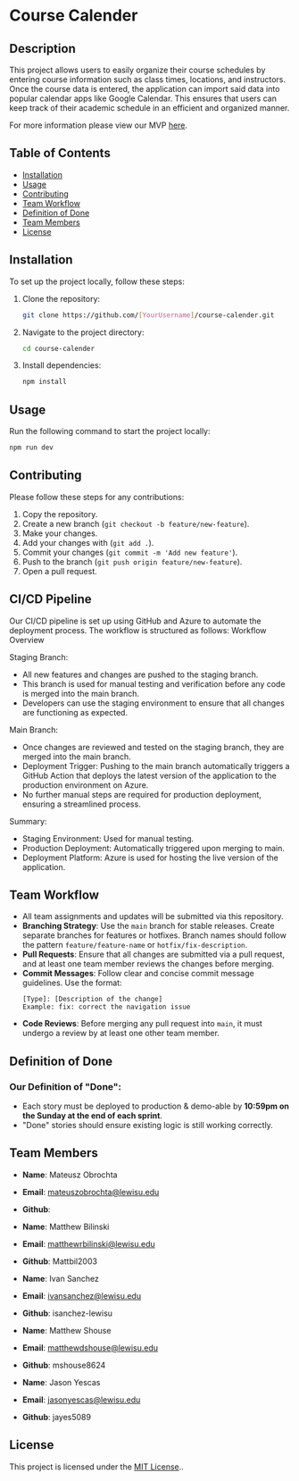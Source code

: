# Course Calender

## Description

This project allows users to easily organize their course schedules by entering course information such as class times, locations, and instructors. Once the course data is entered, the application can import said data into popular calendar apps like Google Calendar. This ensures that users can keep track of their academic schedule in an efficient and organized manner.

For more information please view our MVP [here](./mvp.md).

## Table of Contents

- [Installation](#installation)
- [Usage](#usage)
- [Contributing](#contributing)
- [Team Workflow](#team-workflow)
- [Definition of Done](#definition-of-done)
- [Team Members](#team-members)
- [License](#license)

## Installation

To set up the project locally, follow these steps:

1. Clone the repository:
   ```bash
   git clone https://github.com/[YourUsername]/course-calender.git
   ```
2. Navigate to the project directory:
   ```bash
   cd course-calender
   ```
3. Install dependencies:
   ```bash
   npm install
   ```

## Usage

Run the following command to start the project locally:

```bash
npm run dev
```

## Contributing

Please follow these steps for any contributions:

1. Copy the repository.
2. Create a new branch (`git checkout -b feature/new-feature`).
3. Make your changes.
4. Add your changes with (`git add .`).
5. Commit your changes (`git commit -m 'Add new feature'`).
6. Push to the branch (`git push origin feature/new-feature`).
7. Open a pull request.

## CI/CD Pipeline

Our CI/CD pipeline is set up using GitHub and Azure to automate the deployment process. The workflow is structured as follows:
Workflow Overview

Staging Branch:

- All new features and changes are pushed to the staging branch.
- This branch is used for manual testing and verification before any code is merged into the main branch.
- Developers can use the staging environment to ensure that all changes are functioning as expected.

Main Branch:

- Once changes are reviewed and tested on the staging branch, they are merged into the main branch.
- Deployment Trigger: Pushing to the main branch automatically triggers a GitHub Action that deploys the latest version of the application to the production environment on Azure.
- No further manual steps are required for production deployment, ensuring a streamlined process.

Summary:

- Staging Environment: Used for manual testing.
- Production Deployment: Automatically triggered upon merging to main.
- Deployment Platform: Azure is used for hosting the live version of the application.

## Team Workflow

- All team assignments and updates will be submitted via this repository.
- **Branching Strategy**: Use the `main` branch for stable releases. Create separate branches for features or hotfixes. Branch names should follow the pattern `feature/feature-name` or `hotfix/fix-description`.
- **Pull Requests**: Ensure that all changes are submitted via a pull request, and at least one team member reviews the changes before merging.
- **Commit Messages**: Follow clear and concise commit message guidelines. Use the format:
  ```
  [Type]: [Description of the change]
  Example: fix: correct the navigation issue
  ```
- **Code Reviews**: Before merging any pull request into `main`, it must undergo a review by at least one other team member.

## Definition of Done

### Our Definition of "Done":

- Each story must be deployed to production & demo-able by **10:59pm on the Sunday at the end of each sprint**.
- "Done" stories should ensure existing logic is still working correctly.

## Team Members

- **Name**: Mateusz Obrochta
- **Email**: mateuszobrochta@lewisu.edu
- **Github**:

- **Name**: Matthew Bilinski
- **Email**: matthewrbilinski@lewisu.edu
- **Github**: Mattbil2003

- **Name**: Ivan Sanchez
- **Email**: ivansanchez@lewisu.edu
- **Github**: isanchez-lewisu

- **Name**: Matthew Shouse
- **Email**: matthewdshouse@lewisu.edu
- **Github**: mshouse8624

- **Name**: Jason Yescas
- **Email**: jasonyescas@lewisu.edu
- **Github**: jayes5089


## License

This project is licensed under the [MIT License](LICENSE)..
